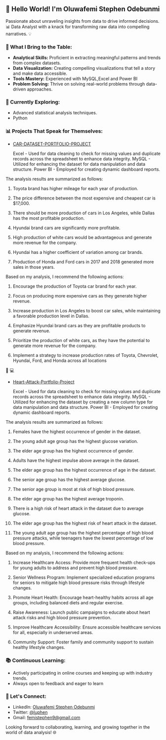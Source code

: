 

## 👋 Hello World! I'm Oluwafemi Stephen Odebunmi 

Passionate about unraveling insights from data to drive informed decisions. 📊 Data Analyst with a knack for transforming raw data into compelling narratives. 💡

### 🚀 What I Bring to the Table:

- **Analytical Skills:** Proficient in extracting meaningful patterns and trends from complex datasets.
- **Data Visualization:** Creating compelling visualizations that tell a story and make data accessible.
- **Tools Mastery:** Experienced with MySQL,Excel and Power BI
- **Problem Solving:** Thrive on solving real-world problems through data-driven approaches.

### 🌱 Currently Exploring:

- Advanced statistical analysis techniques.
- Python 

### 📊 Projects That Speak for Themselves:

- [CAR-DATASET-PORTFOLIO-PROJECT](https://github.com/Luphen1/CAR-DATASET-PORTFOLIO-PROJECT)
 
	Excel - Used for data cleaning to check for missing values and duplicate records across the spreadsheet to enhance data integrity.
	MySQL - Utilized for enhancing the dataset for data manipulation and data structure.
	Power BI - Employed for creating dynamic dashboard reports.

The analysis results are summarized as follows:

1.	Toyota brand has higher mileage for each year of production.
   
2.	The price difference between the most expensive and cheapest car is $17,000.

3.	There should be more production of cars in Los Angeles, while Dallas has the most profitable production.
	
4.	Hyundai brand cars are significantly more profitable.
	
5.	High production of white cars would be advantageous and generate more revenue for the company.
	
6.	Hyundai has a higher coefficient of variation among car brands.
	
7.	Production of Honda and Ford cars in 2017 and 2018 generated more sales in those years.
	
Based on my analysis, I recommend the following actions:

1. Encourage the production of Toyota car brand for each year.
   
2. Focus on producing more expensive cars as they generate higher revenue.
   
3. Increase production in Los Angeles to boost car sales, while maintaining a favorable production level in Dallas.
   
4. Emphasize Hyundai brand cars as they are profitable products to generate revenue.
   
5. Prioritize the production of white cars, as they have the potential to generate more revenue for the company.

6. Implement a strategy to increase production rates of Toyota, Chevrolet, Hyundai, Ford, and Honda across all locations




🚗 💻

- [Heart-Attack-Portfolio-Project](https://github.com/Luphen1/Heart-Attack-Portfolio-Project-)

	Excel - Used for data cleaning to check for missing values and duplicate records across the spreadsheet to enhance data integrity.
	MySQL - Utilized for enhancing the dataset by creating a new column type for data manipulation and data structure.
	Power BI - Employed for creating dynamic dashboard reports.

The analysis results are summarized as follows:


1.	Females have the highest occurrence of gender in the dataset.
   
2.	The young adult age group has the highest glucose variation.
	
3.	The elder age group has the highest occurrence of gender.
	
4.	Adults have the highest impulse above average in the dataset.
	
5.	The elder age group has the highest occurrence of age in the dataset.
	
6.	The senior age group has the highest average glucose.
	
7.	The senior age group is most at risk of high blood pressure.
	
8.	The elder age group has the highest average troponin.
	
9.	There is a high risk of heart attack in the dataset due to average glucose.
	
10.	The elder age group has the highest risk of heart attack in the dataset.
	
11.	The young adult age group has the highest percentage of high blood pressure attacks, while teenagers have the lowest percentage of low blood pressure.
    


Based on my analysis, I recommend the following actions:


1. Increase Healthcare Access: Provide more frequent health check-ups for young adults to address and prevent high blood pressure.
   
2. Senior Wellness Program: Implement specialized education programs for seniors to mitigate high blood pressure risks through lifestyle changes.

3. Promote Heart Health: Encourage heart-healthy habits across all age groups, including balanced diets and regular exercise.

4. Raise Awareness: Launch public campaigns to educate about heart attack risks and high blood pressure prevention.

5. Improve Healthcare Accessibility: Ensure accessible healthcare services for all, especially in underserved areas.

6. Community Support: Foster family and community support to sustain healthy lifestyle changes.






### 📚 Continuous Learning:

- Actively participating in online courses and keeping up with industry trends.
- Always open to feedback and eager to learn 
### 🤝 Let's Connect:

- LinkedIn: [Oluwafemi Stephen Odebunmi ](#www.linkedin.com/in/oluwafemi-odebunmi-666955245)
- Twitter: [@luphen](link-to-twitter)
- Gmail: [femistephen9@gmail.com](#femistephen9@gmail.com)

  

Looking forward to collaborating, learning, and growing together in the world of data analysis! 🌐


